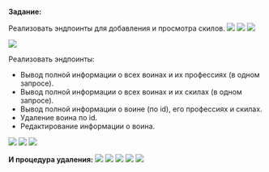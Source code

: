**Задание:** 

Реализовать эндпоинты для добавления и просмотра скилов.
![](0.png)
![](1.1.png)
![](1.2.png)

![](1.3.png)


Реализовать эндпоинты:

- Вывод полной информации о всех воинах и их профессиях (в одном запросе).
- Вывод полной информации о всех воинах и их скилах (в одном запросе).
- Вывод полной информации о воине (по id), его профессиях и скилах.
- Удаление воина по id.
- Редактирование информации о воина.

![](1.png)
![](2.png)
![](3.png)


**И процедура удаления:**
![](del/1.png)
![](del/2.png)
![](del/3.png)
![](del/4.png)
![](del/5.png)
